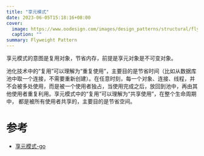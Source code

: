```yaml
---
title: "享元模式"
date: 2023-06-05T15:18:16+08:00
cover:
  image: https://www.oodesign.com/images/design_patterns/structural/flyweight-design-pattern-implementation-uml-class-diagram.png
  caption: ""
summary: Flyweight Pattern
---
```


享元模式的意图是复用对象，节省内存，前提是享元对象是不可变对象。

池化技术中的“复用”可以理解为“重复使用”，主要目的是节省时间（比如从数据库池中取一个连接，不需要重新创建）。在任意时刻，每一个对象、连接、线程，并
不会被多处使用，而是被一个使用者独占，当使用完成之后，放回到池中，再由其他使用者重复利用。享元模式中的“复用”可以理解为“共享使用”，在整个生命周期中，
都是被所有使用者共享的，主要目的是节省空间。

# 参考

- [享元模式-go](https://github.com/senghoo/golang-design-pattern/blob/master/18_flyweight/flyweight.go)
